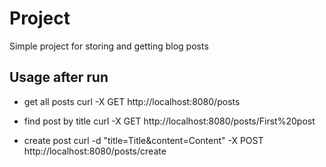 # Project
Simple project for storing and getting blog posts

## Usage after run
- get all posts
curl -X GET http://localhost:8080/posts

- find post by title
curl -X GET http://localhost:8080/posts/First%20post

- create post
curl -d "title=Title&content=Content" -X POST http://localhost:8080/posts/create
